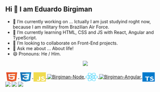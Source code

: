 ## Hi 👋 I am Eduardo Birgiman

- 🔭 I’m currently working on ... Ictually I am just studyind roght now, because I am military from Brazilian Air Force.
- 🌱 I’m currently learning HTML, CSS and JS with React, Angular and TypeScript.
- 👯 I’m looking to collaborate on Front-End projects.
- 💬 Ask me about ... About life!
- 😄 Pronouns: He / Him.

<div align="center">
  <a href="https://github.com/birgiman">
  <img height="180em" src="https://github-readme-stats.vercel.app/api?username=birgiman&show_icons=true&theme=algolia&include_all_commits=true&count_private=true"/>
<!--   <img height="180em" src="https://github-readme-stats.vercel.app/api/top-langs/?username=birgiman&layout=compact&langs_count=7&theme=algolia"/> -->
</div>
<div style="display: inline_block"><br>
  <img align="center" alt="Birgiman-HTML" height="30" width="40" src="https://raw.githubusercontent.com/devicons/devicon/master/icons/html5/html5-original.svg">
  <img align="center" alt="Birgiman-CSS" height="30" width="40" src="https://raw.githubusercontent.com/devicons/devicon/master/icons/css3/css3-original.svg">
  <img align="center" alt="Birgiman-Js" height="30" width="40" src="https://raw.githubusercontent.com/devicons/devicon/master/icons/javascript/javascript-plain.svg">  
  <img align="center" alt="Birgiman-Node" height="30" width="40" src="https://cdn.jsdelivr.net/gh/devicons/devicon/icons/nodejs/nodejs-original.svg">
  <img align="center" alt="Birgiman-React" height="30" width="40" src="https://raw.githubusercontent.com/devicons/devicon/master/icons/react/react-original.svg">
  <img align="center" alt="Birgiman-Angular" height="30" width="40" src="https://cdn.jsdelivr.net/gh/devicons/devicon/icons/angularjs/angularjs-plain.svg">
  <img align="center" alt="Birgiman-Ts" height="30" width="40" src="https://raw.githubusercontent.com/devicons/devicon/master/icons/typescript/typescript-plain.svg">     
</div>
<div> 
  <a href="https://www.instagram.com/birgiman_eduardo/" target="_blank"><img src="https://img.shields.io/badge/-Instagram-%23E4405F?style=for-the-badge&logo=instagram&logoColor=white" target="_blank"></a>
  <a href = "mailto:eduardo.birgiman@outlook.com"><img src="https://img.shields.io/badge/Microsoft_Outlook-0078D4?style=for-the-badge&logo=microsoft-outlook&logoColor=white" target="_blank"></a>
  <a href="https://www.linkedin.com/in/eduardo-birgiman-domingues-570149237" target="_blank"><img src="https://img.shields.io/badge/-LinkedIn-%230077B5?style=for-the-badge&logo=linkedin&logoColor=white" target="_blank"></a> 
 
<!--   ![Snake animation](https://github.com/rafaballerini/rafaballerini/blob/output/github-contribution-grid-snake.svg) -->
 
</div>
